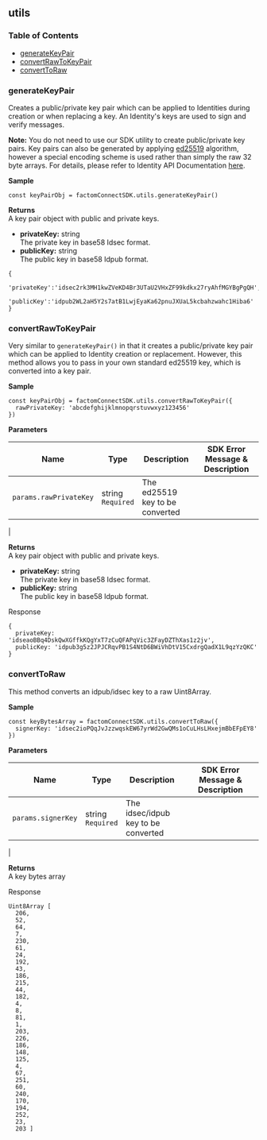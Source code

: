 utils
-----

### Table of Contents

- [generateKeyPair](#generateKeyPair)
- [convertRawToKeyPair](#convertRawToKeyPair)
- [convertToRaw](#convertToRaw)

### generateKeyPair <a name="generateKeyPair"></a>

Creates a public/private key pair which can be applied to Identities
during creation or when replacing a key. An Identity's keys are used to
sign and verify messages.

**Note:** You do not need to use our SDK utility to create public/private
key pairs. Key pairs can also be generated by applying
[ed25519](https://ed25519.cr.yp.to/) algorithm, however a
special encoding scheme is used rather than simply the raw 32 byte
arrays. For details, please refer to Identity API Documentation [here](https://docs.harmony.factom.com/docs/factom-signing-standard#section-idpub-key-strings).

**Sample**
```JS
const keyPairObj = factomConnectSDK.utils.generateKeyPair()
```

**Returns**</br>
A key pair object with public and private keys.
- **privateKey:** string</br>
The private key in base58 Idsec format.
- **publicKey:** string</br>
The public key in base58 Idpub format.</br>


```JS
{
   'privateKey':'idsec2rk3MH1kwZVeKD4Br3UTaU2VHxZF99kdkx27ryAhfMGYBgPgQH',
   'publicKey':'idpub2WL2aH5Y2s7atB1LwjEyaKa62pnuJXUaL5kcbahzwahc1Hiba6'
}
```

### convertRawToKeyPair <a name="convertRawToKeyPair"></a>
Very similar to `generateKeyPair()` in that it creates a public/private key pair which can be applied to Identity creation or replacement. However, this method allows you to pass in your own standard ed25519 key, which is converted into a key pair.

**Sample**
```JS
const keyPairObj = factomConnectSDK.utils.convertRawToKeyPair({
  rawPrivateKey: 'abcdefghijklmnopqrstuvwxyz123456'
})
```

**Parameters**

| **Name**                     | **Type** | **Description**                                                                                                                                                                                                                                                                       | **SDK Error Message & Description**       <img width=400/>                          |
|------------------------------|----------|---------------------------------------------------------------------------------------------------------------------------------------------------------------------------------------------------------------------------------------------------------------------------------------|---------------------------------------------------------------------|
| `params.rawPrivateKey`             | string <br> `Required` | The ed25519 key to be converted                                                                                                                                                                                                | |
|

**Returns**</br>
A key pair object with public and private keys.
- **privateKey:** string</br>
The private key in base58 Idsec format.
- **publicKey:** string</br>
The public key in base58 Idpub format.</br>

Response
```JS
{
  privateKey: 'idseaoBBq4DskQwXGffkKQgYxT7zCuQFAPqVic3ZFayDZThXas1z2jv',
  publicKey: 'idpub3g5z2JPJCRqvPB1S4NtD6BWiVhDtV15CxdrgQadX1L9qzYzQKC'
}
```

### convertToRaw <a name="convertToRaw"></a>

This method converts an idpub/idsec key to a raw Uint8Array.

**Sample**
```JS
const keyBytesArray = factomConnectSDK.utils.convertToRaw({
  signerKey: 'idsec2ioPQqJvJzzwqskEW67yrWd2GwQMs1oCuLHsLHxejmBbEFpEY8'
})
```

**Parameters**

| **Name**                     | **Type** | **Description**                                                                                                                                                                                                                                                                       | **SDK Error Message & Description**       <img width=400/>                          |
|------------------------------|----------|---------------------------------------------------------------------------------------------------------------------------------------------------------------------------------------------------------------------------------------------------------------------------------------|---------------------------------------------------------------------|
| `params.signerKey`             | string <br> `Required` | The idsec/idpub key to be converted                                                                                                                                                                                                | |
|

**Returns**</br>
A key bytes array

Response
```JS
Uint8Array [
  206,
  52,
  64,
  7,
  230,
  61,
  24,
  192,
  43,
  186,
  215,
  44,
  182,
  4,
  8,
  81,
  1,
  203,
  226,
  186,
  148,
  125,
  4,
  67,
  251,
  60,
  240,
  170,
  194,
  252,
  23,
  203 ]
```